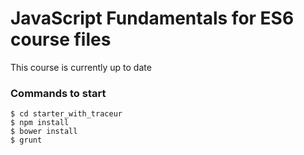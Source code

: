 JavaScript Fundamentals for ES6 course files
==========================

This course is currently up to date

### Commands to start
```
$ cd starter_with_traceur
$ npm install
$ bower install
$ grunt
```
